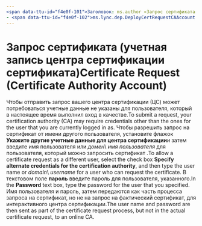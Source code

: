 ```yaml
---
<span data-ttu-id="f4e0f-101">Заголовок: ms.author «Запрос сертификата (учетная запись центра сертификации сертификата)»: jambirk Автор: диспетчер jambirk: serdars ms.date: ms.audience 11/17/2014 г.: ms.topic для ИТ-специалистов: приведены в статье f1_keywords:</span><span class="sxs-lookup"><span data-stu-id="f4e0f-101">title: "Certificate Request (Certificate Authority Account)" ms.author: jambirk author: jambirk manager: serdars ms.date: 11/17/2014 ms.audience: ITPro ms.topic: article f1_keywords:</span></span>
- <span data-ttu-id="f4e0f-102">ms.lync.dep.DeployCertRequestCAAccount ms.prod: localization_priority Скайп для бизнес-для ИТ-специалистов: обычный ms.assetid: 6251322d-ac36-4760-b467-bcd543af22aa Описание: «для отправки запроса, вашего центра сертификации (ЦС) может потребоваться учетные данные не указаны, который в настоящее время выполнил вход в качестве пользователя.</span><span class="sxs-lookup"><span data-stu-id="f4e0f-102">ms.lync.dep.DeployCertRequestCAAccount ms.prod: skype-for-business-itpro localization_priority: Normal ms.assetid: 6251322d-ac36-4760-b467-bcd543af22aa description: "To submit a request, your certification authority (CA) may require credentials other than the ones for the user that you are currently logged in as.</span></span> <span data-ttu-id="f4e0f-103">Чтобы разрешить запрос на сертификат от имени другого пользователя, установите флажок укажите альтернативный учетных данных для центра сертификации и затем введите имя пользователя или домен\имя пользователя для пользователя, который можно запросить сертификат.</span><span class="sxs-lookup"><span data-stu-id="f4e0f-103">To allow a certificate request as a different user, select the check box Specify alternate credentials for the certification authority, and then type the user name or domain\username for a user who can request the certificate.</span></span> <span data-ttu-id="f4e0f-104">В текстовом поле пароль введите пароль для пользователя, указанного.</span><span class="sxs-lookup"><span data-stu-id="f4e0f-104">In the Password text box, type the password for the user that you specified.</span></span> <span data-ttu-id="f4e0f-105">Имя пользователя и пароль, затем передаются как часть процесса запроса на сертификат, но не на запрос на фактический сертификат, online ЦС.»</span><span class="sxs-lookup"><span data-stu-id="f4e0f-105">The user name and password are then sent as part of the certificate request process, but not in the actual certificate request, to an online CA."</span></span>
---
```


# <a name="certificate-request-certificate-authority-account"></a><span data-ttu-id="f4e0f-106">Запрос сертификата (учетная запись центра сертификации сертификата)</span><span class="sxs-lookup"><span data-stu-id="f4e0f-106">Certificate Request (Certificate Authority Account)</span></span>
 
<span data-ttu-id="f4e0f-107">Чтобы отправить запрос вашего центра сертификации (ЦС) может потребоваться учетные данные не указаны для пользователя, который в настоящее время выполнил вход в качестве.</span><span class="sxs-lookup"><span data-stu-id="f4e0f-107">To submit a request, your certification authority (CA) may require credentials other than the ones for the user that you are currently logged in as.</span></span> <span data-ttu-id="f4e0f-108">Чтобы разрешить запрос на сертификат от имени другого пользователя, установите флажок **Укажите другие учетные данные для центра сертификации**и затем введите имя пользователя или _домен_\ _имя пользователя_ для пользователя, который можно запросить сертификат .</span><span class="sxs-lookup"><span data-stu-id="f4e0f-108">To allow a certificate request as a different user, select the check box **Specify alternate credentials for the certification authority**, and then type the user name or  _domain_\ _username_ for a user who can request the certificate.</span></span> <span data-ttu-id="f4e0f-109">В текстовом поле **пароль** введите пароль для пользователя, указанного.</span><span class="sxs-lookup"><span data-stu-id="f4e0f-109">In the **Password** text box, type the password for the user that you specified.</span></span> <span data-ttu-id="f4e0f-110">Имя пользователя и пароль, затем передаются как часть процесса запроса на сертификат, но не на запрос на фактический сертификат, для интерактивного центра сертификации.</span><span class="sxs-lookup"><span data-stu-id="f4e0f-110">The user name and password are then sent as part of the certificate request process, but not in the actual certificate request, to an online CA.</span></span>
  

